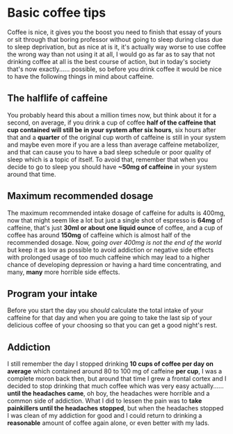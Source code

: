 # Basic coffee tips

Coffee is nice, it gives you the boost you need to finish that essay of yours or sit through that boring professor without going to sleep during class due to sleep deprivation, but as nice at is it, it's actually way worse to use coffee the wrong way than not using it at all, I would go as far as to say that not drinking coffee at all is the best course of action, but in today's society that's now exactly...... possible, so before you drink coffee it would be nice to have the following things in mind about caffeine.

## The halflife of caffeine

You probably heard this about a million times now, but think about it for a second, on average, if you drink a cup of coffee **half of the caffeine that cup contained will still be in your system after six hours**, six hours after that and a **quarter** of the original cup worth of caffeine is still in your system and maybe even more if you are a less than average caffeine metabolizer, and that can cause you to have a bad sleep schedule or poor quality of sleep which is a topic of itself. To avoid that, remember that when you decide to go to sleep you should have **~50mg of caffeine** in your system around that time.

## Maximum recommended dosage

The maximum recommended intake dosage of caffeine for adults is 400mg, now that might seem like a lot but just a single shot of espresso is **64mg** of caffeine, that's just **30ml or about one liquid ounce** of coffee, and a cup of coffee has around **150mg** of caffeine which is almost half of the recommended dosage. Now, *going over 400mg is not the end of the world* but keep it as low as possible to avoid addiction or negative side effects with prolonged usage of too much caffeine which may lead to a higher chance of developing depression or having a hard time concentrating, and many, **many** more horrible side effects.

## Program your intake

Before you start the day you *should* calculate the total intake of your caffeine for that day and when you are going to take the last sip of your delicious coffee of your choosing so that you can get a good night's rest.

## Addiction

I still remember the day I stopped drinking **10 cups of coffee per day on average** which contained around 80 to 100 mg of caffeine **per cup**, I was a complete moron back then, but around that time I grew a frontal cortex and I decided to stop drinking that much coffee which was very easy actually...... **until the headaches came**, oh boy, the headaches were horrible and a common side of addiction. What I did to lessen the pain was to **take painkillers until the headaches stopped**, but when the headaches stopped I was clean of my addiction for good and I could return to drinking a **reasonable** amount of coffee again alone, or even better with my lads.